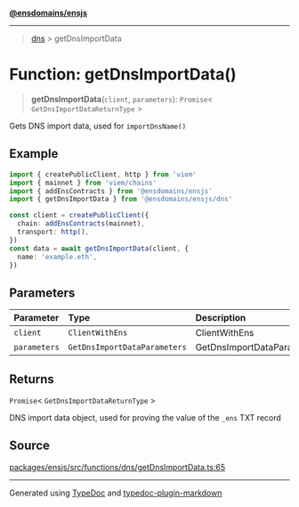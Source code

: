 [**@ensdomains/ensjs**](../README.md)

---

> [dns](README.md) > getDnsImportData

# Function: getDnsImportData()

> **getDnsImportData**(`client`, `parameters`): `Promise`\< `GetDnsImportDataReturnType` \>

Gets DNS import data, used for `importDnsName()`

## Example

```ts
import { createPublicClient, http } from 'viem'
import { mainnet } from 'viem/chains'
import { addEnsContracts } from '@ensdomains/ensjs'
import { getDnsImportData } from '@ensdomains/ensjs/dns'

const client = createPublicClient({
  chain: addEnsContracts(mainnet),
  transport: http(),
})
const data = await getDnsImportData(client, {
  name: 'example.eth',
})
```

## Parameters

| Parameter    | Type                         | Description                |
| :----------- | :--------------------------- | :------------------------- |
| `client`     | `ClientWithEns`              | ClientWithEns              |
| `parameters` | `GetDnsImportDataParameters` | GetDnsImportDataParameters |

## Returns

`Promise`\< `GetDnsImportDataReturnType` \>

DNS import data object, used for proving the value of the `_ens` TXT record

## Source

[packages/ensjs/src/functions/dns/getDnsImportData.ts:65](https://github.com/ensdomains/ensjs-v3/blob/62fd2c82/packages/ensjs/src/functions/dns/getDnsImportData.ts#L65)

---

Generated using [TypeDoc](https://typedoc.org/) and [typedoc-plugin-markdown](https://www.npmjs.com/package/typedoc-plugin-markdown)
